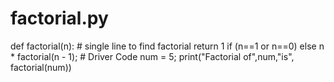 # factorial.py
def factorial(n):           # single line to find factorial     return 1 if (n==1 or n==0) else n * factorial(n - 1);   # Driver Code num = 5; print("Factorial of",num,"is", factorial(num))
